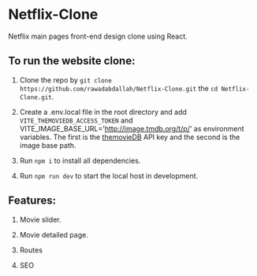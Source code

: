 # Netflix-Clone

Netflix main pages front-end design clone using React.

## To run the website clone:

1. Clone the repo by `git clone https://github.com/rawadabdallah/Netflix-Clone.git` the
   `cd Netflix-Clone.git`.

2. Create a .env.local file in the root directory and add `VITE_THEMOVIEDB_ACCESS_TOKEN`
   and VITE_IMAGE_BASE_URL='http://image.tmdb.org/t/p/' as environment variables. The first is the
   [themovieDB](https://developer.themoviedb.org/docs) API key and the second is the image
   base path.

3. Run `npm i` to install all dependencies.
   
4. Run `npm run dev` to start the local host in development.

## Features:

1. Movie slider.

2. Movie detailed page.

3. Routes

4. SEO
